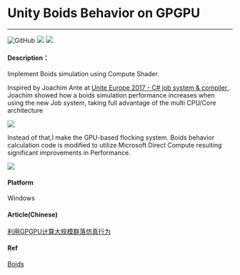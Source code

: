 # Unity Boids Behavior on GPGPU
----
![GitHub](https://img.shields.io/github/license/chenjd/Unity-Boids-Behavior-on-GPGPU)
![](https://img.shields.io/badge/platform-win--64-brightgreen)
![](https://img.shields.io/badge/unity-5.6%2B-brightgreen)
#### Description：

Implement Boids simulation using Compute Shader.

Inspired by Joachim Ante at [Unite Europe 2017 - C# job system & compiler
](https://www.youtube.com/watch?v=AXUvnk7Jws4&t=317s).
Joachim showed how a boids simulation performance increases when using the new Job system, taking full advantage of the multi CPU/Core architecture

![](http://upload-images.jianshu.io/upload_images/1372105-587750bad15322a0.gif?imageMogr2/auto-orient/strip)

Instead of that,I make the GPU-based flocking system.
Boids behavior calculation code is modified to utilize Microsoft Direct Compute resulting significant improvements in Performance.

![](http://images2017.cnblogs.com/blog/686199/201708/686199-20170812082052304-350636820.gif)

#### Platform
Windows

#### Article(Chinese)
[利用GPGPU计算大规模群落仿真行为](http://www.cnblogs.com/murongxiaopifu/p/7308366.html)

#### Ref

[Boids](https://www.red3d.com/cwr/boids/)
